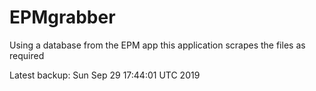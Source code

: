 # EPMgrabber
Using a database from the EPM app this application scrapes the files as required


Latest backup: Sun Sep 29 17:44:01 UTC 2019
